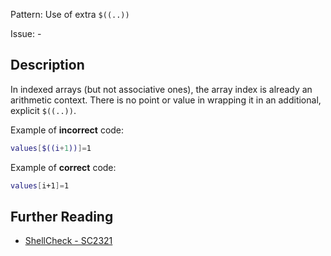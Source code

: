 Pattern: Use of extra `$((..))`

Issue: -

## Description

In indexed arrays (but not associative ones), the array index is already an arithmetic context. There is no point or value in wrapping it in an additional, explicit `$((..))`.

Example of **incorrect** code:

```sh
values[$((i+1))]=1
```

Example of **correct** code:

```sh
values[i+1]=1
```

## Further Reading

* [ShellCheck - SC2321](https://github.com/koalaman/shellcheck/wiki/SC2321)

